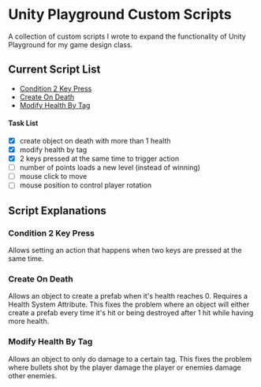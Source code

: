 # Unity Playground Custom Scripts
A collection of custom scripts I wrote to expand the functionality of Unity Playground for my game design class.

## Current Script List
* [Condition 2 Key Press](#Condition-2-Key-Press)
* [Create On Death](#Create-On-Death)
* [Modify Health By Tag](#Modify-Health-By-Tag)

#### Task List
- [x] create object on death with more than 1 health
- [x] modify health by tag
- [x] 2 keys pressed at the same time to trigger action
- [ ] number of points loads a new level (instead of winning)
- [ ] mouse click to move
- [ ] mouse position to control player rotation

## Script Explanations

### Condition 2 Key Press
Allows setting an action that happens when two keys are pressed at the same time.

### Create On Death
Allows an object to create a prefab when it's health reaches 0. Requires a Health System Attribute. This fixes the problem where an object will either create a prefab every time it's hit or being destroyed after 1 hit while having more health.

### Modify Health By Tag
Allows an object to only do damage to a certain tag. This fixes the problem where bullets shot by the player damage the player or enemies damage other enemies.
